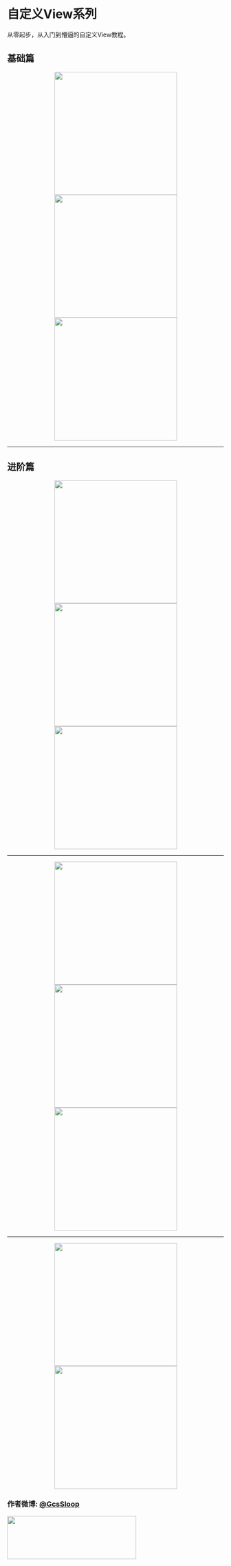 # 自定义View系列

从零起步，从入门到懵逼的自定义View教程。

## 基础篇

<p align="center">
<a href="https://github.com/GcsSloop/AndroidNote/blob/master/CustomView/Base/%5B1%5DCoordinateSystem.md" target="_blank"><img src="http://ww3.sinaimg.cn/large/005Xtdi2jw1f1s96hizi5j30rs0dwwha.jpg" width=285 /></a> 
<a href="https://github.com/GcsSloop/AndroidNote/blob/master/CustomView/Base/%5B2%5DAngleAndRadian.md" target="_blank"><img src="http://ww4.sinaimg.cn/large/005Xtdi2jw1f1s97g6rfbj30rs0dwdiq.jpg" width=285 /></a> 
<a href="https://github.com/GcsSloop/AndroidNote/blob/master/CustomView/Base/%5B3%5DColor.md" target="_blank"><img src="http://ww3.sinaimg.cn/large/005Xtdi2gw1f1w9s5vyidj30rs0dw0vg.jpg" width=285 /></a> 
</p>

*******

## 进阶篇
<p align="center">
<a href="https://github.com/GcsSloop/AndroidNote/blob/master/CustomView/Advance/%5B1%5DCustomViewProcess.md" target="_blank"><img src="http://ww4.sinaimg.cn/large/005Xtdi2jw1f1zyiohvopj30rs0dwacz.jpg" width=285 /></a> 
<a href="https://github.com/GcsSloop/AndroidNote/blob/master/CustomView/Advance/%5B2%5DCanvas_BasicGraphics.md" target="_blank"><img src="http://ww4.sinaimg.cn/large/005Xtdi2jw1f289mh2tdnj30rs0dwtbo.jpg" width=285 /></a> 
<a href="https://github.com/GcsSloop/AndroidNote/blob/master/CustomView/Advance/%5B3%5DCanvas_Convert.md" target="_blank"><img src="http://ww3.sinaimg.cn/large/005Xtdi2jw1f2hfy5heduj30rs0dwn04.jpg" width=285 /></a> 
</p>

*******

<p align="center">
<a href="https://github.com/GcsSloop/AndroidNote/blob/master/CustomView/Advance/%5B4%5DCanvas_PictureText.md" target="_blank"><img src="http://ww3.sinaimg.cn/large/005Xtdi2jw1f2m36f27vzj30rs0dw777.jpg" width=285 /></a> 
<a href="https://github.com/GcsSloop/AndroidNote/blob/master/CustomView/Advance/%5B5%5DPath_Basic.md" target="_blank"><img src="http://ww2.sinaimg.cn/large/005Xtdi2jw1f34oiciiysj30rs0dwn02.jpg" width=285 /></a> 
<a href="https://github.com/GcsSloop/AndroidNote/blob/master/CustomView/Advance/%5B6%5DPath_Bezier.md" target="_blank"><img src="http://ww2.sinaimg.cn/large/005Xtdi2gw1f3dipcytxxj30rs0dwtbj.jpg" width=285 /></a> 
</p>

*******

<p align="center">
<a href="https://github.com/GcsSloop/AndroidNote/blob/master/CustomView/Advance/%5B7%5DPath_Over.md" target="_blank"><img src="http://ww4.sinaimg.cn/large/005Xtdi2gw1f44iu2zt7cj30rs0dw41c.jpg" width=285 /></a>
<a href="https://github.com/GcsSloop/AndroidNote/blob/master/CustomView/Advance/%5B8%5DPath_Play.md" target="_blank"><img src="http://ww4.sinaimg.cn/large/005Xtdi2jw1f4gs8vepg8j30rs0dwwhf.jpg" width=285 /></a>
</p>

### 作者微博: [@GcsSloop](http://weibo.com/GcsSloop)

<a href="https://github.com/GcsSloop/AndroidNote/blob/magic-world/FINDME.md" target="_blank"> <img src="http://ww4.sinaimg.cn/large/005Xtdi2gw1f1qn89ihu3j315o0dwwjc.jpg" width=300 height=100 /> </a>
